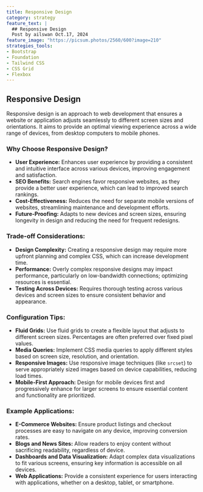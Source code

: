 ```yaml
---
title: Responsive Design
category: strategy
feature_text: |
  ## Responsive Design
  Post by ailswan Oct.17, 2024
feature_image: "https://picsum.photos/2560/600?image=210"
strategies_tools:
- Bootstrap
- Foundation
- Tailwind CSS
- CSS Grid
- Flexbox
---
```

## Responsive Design
Responsive design is an approach to web development that ensures a website or application adjusts seamlessly to different screen sizes and orientations. It aims to provide an optimal viewing experience across a wide range of devices, from desktop computers to mobile phones.

### Why Choose Responsive Design?
- **User Experience:** Enhances user experience by providing a consistent and intuitive interface across various devices, improving engagement and satisfaction.
- **SEO Benefits:** Search engines favor responsive websites, as they provide a better user experience, which can lead to improved search rankings.
- **Cost-Effectiveness:** Reduces the need for separate mobile versions of websites, streamlining maintenance and development efforts.
- **Future-Proofing:** Adapts to new devices and screen sizes, ensuring longevity in design and reducing the need for frequent redesigns.

### Trade-off Considerations:
- **Design Complexity:** Creating a responsive design may require more upfront planning and complex CSS, which can increase development time.
- **Performance:** Overly complex responsive designs may impact performance, particularly on low-bandwidth connections; optimizing resources is essential.
- **Testing Across Devices:** Requires thorough testing across various devices and screen sizes to ensure consistent behavior and appearance.

### Configuration Tips:
- **Fluid Grids:** Use fluid grids to create a flexible layout that adjusts to different screen sizes. Percentages are often preferred over fixed pixel values.
- **Media Queries:** Implement CSS media queries to apply different styles based on screen size, resolution, and orientation.
- **Responsive Images:** Use responsive image techniques (like `srcset`) to serve appropriately sized images based on device capabilities, reducing load times.
- **Mobile-First Approach:** Design for mobile devices first and progressively enhance for larger screens to ensure essential content and functionality are prioritized.

### Example Applications:
- **E-Commerce Websites:** Ensure product listings and checkout processes are easy to navigate on any device, improving conversion rates.
- **Blogs and News Sites:** Allow readers to enjoy content without sacrificing readability, regardless of device.
- **Dashboards and Data Visualization:** Adapt complex data visualizations to fit various screens, ensuring key information is accessible on all devices.
- **Web Applications:** Provide a consistent experience for users interacting with applications, whether on a desktop, tablet, or smartphone.

